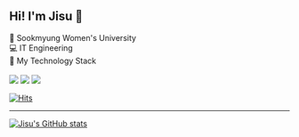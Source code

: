 Hi! I'm Jisu 👻 
----
🏫 Sookmyung Women's University <br>
💻 IT Engineering <br>
👾 My Technology Stack <br><br>
<img src="https://img.shields.io/badge/python-3776AB?style=for-the-badge&logo=python&logoColor=white">
<img src="https://img.shields.io/badge/django-092E20?style=for-the-badge&logo=django&logoColor=white">
<img src="https://img.shields.io/badge/java-007396?style=for-the-badge&logo=java&logoColor=white"> <p>
[![Hits](https://hits.seeyoufarm.com/api/count/incr/badge.svg?url=https%3A%2F%2Fgithub.com%2FKimJisu-IT&count_bg=%235E9BF1&title_bg=%23555555&icon=&icon_color=%23E7E7E7&title=hits&edge_flat=false)](https://hits.seeyoufarm.com)

-----
[![Jisu's GitHub stats](https://github-readme-stats.vercel.app/api?username=KimJisu-IT&count_private=true&show_icons=true&theme=tokyonight)](https://github.com/KimJisu-IT/github-readme-stats)
